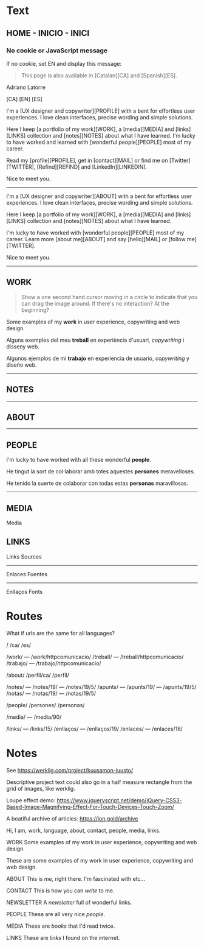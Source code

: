 
# Text


## HOME - INICIO - INICI


### No cookie or JavaScript message

If no cookie, set EN and display this message:

> This page is also available in [Catalan][CA] and [Spanish][ES].

Adriano Latorre

[CA] [EN] [ES]

I'm a [UX designer and copywriter][PROFILE] with a bent for effortless user experiences. I love clean interfaces, precise wording and simple solutions.

Here I keep [a portfolio of my work][WORK], a [media][MEDIA] and [links][LINKS] collection and [notes][NOTES] about what I have learned. I'm lucky to have worked and learned with [wonderful people][PEOPLE] most of my career.

Read my [profile][PROFILE], get in [contact][MAIL] or find me on [Twitter][TWITTER], [Refind][REFIND] and [LinkedIn][LINKEDIN].

Nice to meet you.


---

I'm a [UX designer and copywriter][ABOUT] with a bent for effortless user experiences. I love clean interfaces, precise wording and simple solutions.

Here I keep [a portfolio of my work][WORK], a [media][MEDIA] and [links][LINKS] collection and [notes][NOTES] about what I have learned.

I'm lucky to have worked with [wonderful people][PEOPLE] most of my career. Learn more [about me][ABOUT] and say [hello][MAIL] or [follow me][TWITTER].

Nice to meet you.


---


## WORK

> Show a one second hand cursor moving in a circle to indicate that you can drag the image around. If there's no interaction? At the beginning?

Some examples of my **work** in user experience, copywriting and web design.

Alguns exemples del meu **treball** en experiència d'usuari, _copywriting_ i disseny web.

Algunos ejemplos de mi **trabajo** en experiencia de usuario, _copywriting_ y diseño web.


---

## NOTES

---

## ABOUT

---

## PEOPLE

I'm lucky to have worked with all these wonderful **people**.

He tingut la sort de col·laborar amb totes aquestes **persones** meravelloses.

He tenido la suerte de colaborar con todas estas **personas** maravillosas.

---

## MEDIA

Media

## LINKS

Links
Sources

---

Enlaces
Fuentes

---

Enllaços
Fonts


# Routes

What if urls are the same for all languages?

/
/ca/
/es/

/work/ — /work/httpcomunicacio/
/treball/ — /treball/httpcomunicacio/
/trabajo/ — /trabajo/httpcomunicacio/

/about/
/perfil/ca/
/perfil/

/notes/ — /notes/19/ — /notes/19/5/
/apunts/  — /apunts/19/ — /apunts/19/5/
/notas/ — /notas/19/ — /notas/19/5/

/people/
/persones/
/personas/

/media/ — /media/90/

/links/ — /links/15/
/enllaços/ — /enllaços/19/
/enlaces/ — /enlaces/18/


# Notes


See https://werklig.com/project/kuusamon-juusto/

Descriptive project text could also go in a half measure rectangle from the grid of images, like werklig.

Loupe effect demo: https://www.jqueryscript.net/demo/jQuery-CSS3-Based-Image-Magnifying-Effect-For-Touch-Devices-Touch-Zoom/

A beatiful archive of articles: https://jon.gold/archive



Hi, I am, work, language, about, contact, people, media, links.


WORK
Some examples of my work in user experience, copywriting and web design.

These are some examples of my work in user experience, copywriting and web design.


ABOUT
This is _me_, right there. I'm fascinated with etc…

CONTACT
This is how you can _write_ to me.

NEWSLETTER
A _newsletter_ full of wonderful links.

PEOPLE
These are all very nice _people_.

MEDIA
These are _books_ that I'd read twice.

LINKS
These are _links_ I found on the internet.
